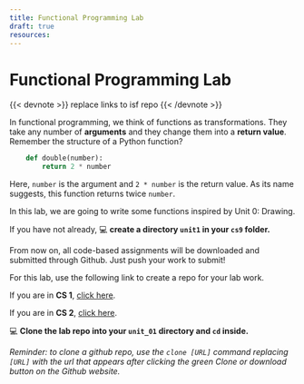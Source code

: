 ```yaml
---
title: Functional Programming Lab
draft: true
resources:
---
```


# Functional Programming Lab
{{< devnote >}}
replace links to isf repo
{{< /devnote >}}

In functional programming, we think of functions as transformations. They take any number of **arguments** and they change them into a **return value**.
Remember the structure of a Python function?

```python
    def double(number):
        return 2 * number
```

Here, `number` is the argument and `2 * number` is the return value. As its name suggests, this function returns twice `number`.

In this lab, we are going to write some functions inspired by Unit 0: Drawing.

If you have not already, 💻 **create a directory `unit1` in your `cs9` folder.**

From now on, all code-based assignments will be downloaded and submitted through Github. Just push your work to submit!

For this lab, use the following link to create a repo for your lab work.

If you are in **CS 1**, [click here](https://classroom.github.com/a/r13vhXjj).

If you are in **CS 2**, [click here](https://classroom.github.com/a/C8pBPH32).

💻 **Clone the lab repo into your `unit_01` directory and `cd` inside.**

*Reminder: to clone a github repo, use the `clone [URL]` command replacing `[URL]` with the url that appears after clicking the green Clone or download button on the Github website.*
